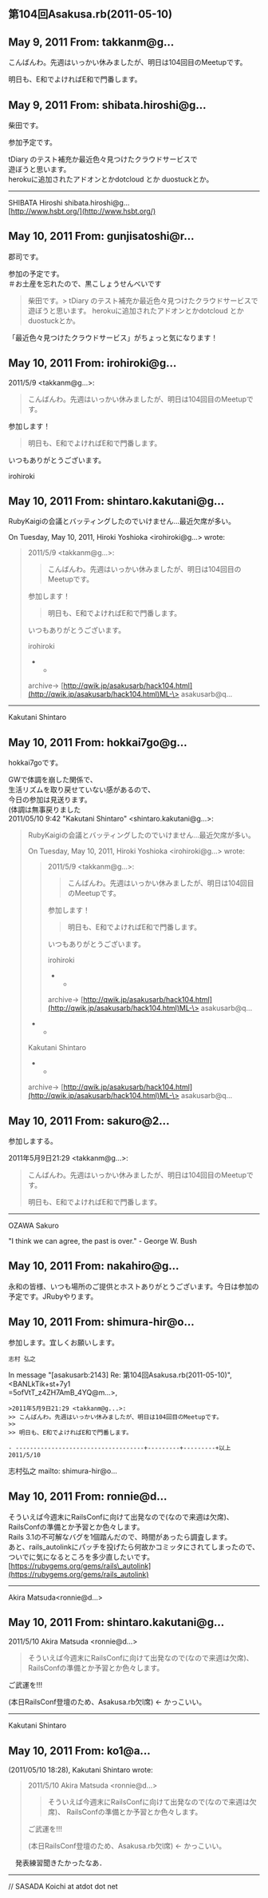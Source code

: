 ## 第104回Asakusa.rb(2011-05-10)

## May 9, 2011 From: takkanm@g...

こんばんわ。先週はいっかい休みましたが、明日は104回目のMeetupです。

明日も、E和でよければE和で門番します。

## May 9, 2011 From: shibata.hiroshi@g...

柴田です。

参加予定です。

tDiary のテスト補充か最近色々見つけたクラウドサービスで  
遊ぼうと思います。  
herokuに追加されたアドオンとかdotcloud とか duostuckとか。

* * *

SHIBATA Hiroshi shibata.hiroshi@g...  
[http://www.hsbt.org/](http://www.hsbt.org/)

## May 10, 2011 From: gunjisatoshi@r...

郡司です。

参加の予定です。  
＃お土産を忘れたので、黒こしょうせんべいです

> 柴田です。> tDiary のテスト補充か最近色々見つけたクラウドサービスで 遊ぼうと思います。 herokuに追加されたアドオンとかdotcloud とか duostuckとか。

「最近色々見つけたクラウドサービス」がちょっと気になります！

## May 10, 2011 From: irohiroki@g...

2011/5/9 \<takkanm@g...\>:

> こんばんわ。先週はいっかい休みましたが、明日は104回目のMeetupです。

参加します！

> 明日も、E和でよければE和で門番します。

いつもありがとうございます。

irohiroki

## May 10, 2011 From: shintaro.kakutani@g...

RubyKaigiの会議とバッティングしたのでいけません…最近欠席が多い。

On Tuesday, May 10, 2011, Hiroki Yoshioka \<irohiroki@g...\> wrote:

> 2011/5/9 \<takkanm@g...\>:
> 
> > こんばんわ。先週はいっかい休みましたが、明日は104回目のMeetupです。
> 
> 参加します！
> 
> > 明日も、E和でよければE和で門番します。
> 
> いつもありがとうございます。
> 
> irohiroki
> 
> - -
> 
> archive-\> [http://qwik.jp/asakusarb/hack104.html](http://qwik.jp/asakusarb/hack104.html)ML-\> asakusarb@q...
* * *

Kakutani Shintaro

## May 10, 2011 From: hokkai7go@g...

hokkai7goです。

GWで体調を崩した関係で、  
生活リズムを取り戻せていない感があるので、  
今日の参加は見送ります。  
(体調は無事戻りました  
2011/05/10 9:42 "Kakutani Shintaro" \<shintaro.kakutani@g...\>:

> RubyKaigiの会議とバッティングしたのでいけません…最近欠席が多い。
> 
> On Tuesday, May 10, 2011, Hiroki Yoshioka \<irohiroki@g...\> wrote:
> 
> > 2011/5/9 \<takkanm@g...\>:
> > 
> > > こんばんわ。先週はいっかい休みましたが、明日は104回目のMeetupです。
> > 
> > 参加します！
> > 
> > > 明日も、E和でよければE和で門番します。
> > 
> > いつもありがとうございます。
> > 
> > irohiroki
> > 
> > - -
> > 
> > archive-\> [http://qwik.jp/asakusarb/hack104.html](http://qwik.jp/asakusarb/hack104.html)ML-\> asakusarb@q...
> - -
> 
> Kakutani Shintaro
> 
> - -
> 
> archive-\> [http://qwik.jp/asakusarb/hack104.html](http://qwik.jp/asakusarb/hack104.html)ML-\> asakusarb@q...
## May 10, 2011 From: sakuro@2...

参加しまする。

2011年5月9日21:29 \<takkanm@g...\>:

> こんばんわ。先週はいっかい休みましたが、明日は104回目のMeetupです。
> 
> 明日も、E和でよければE和で門番します。
* * *

OZAWA Sakuro

"I think we can agree, the past is over." - George W. Bush

## May 10, 2011 From: nakahiro@g...

永和の皆様、いつも場所のご提供とホストありがとうございます。今日は参加の予定です。JRubyやります。

## May 10, 2011 From: shimura-hir@o...

参加します。宜しくお願いします。

    志村 弘之

In message "[asakusarb:2143] Re: 第104回Asakusa.rb(2011-05-10)", \<BANLkTik+st+7y1  
=5ofVtT\_z4ZH7AmB\_4YQ@m...\>,

    >2011年5月9日21:29 <takkanm@g...>:
    >> こんばんわ。先週はいっかい休みましたが、明日は104回目のMeetupです。
    >>
    >> 明日も、E和でよければE和で門番します。

    - ------------------------------------+---------+---------+以上 2011/5/10

志村弘之 mailto: shimura-hir@o...

## May 10, 2011 From: ronnie@d...

そういえば今週末にRailsConfに向けて出発なので(なので来週は欠席)、  
RailsConfの準備とか予習とか色々します。  
Rails 3.1の不可解なバグを1個踏んだので、時間があったら調査します。  
あと、rails\_autolinkにパッチを投げたら何故かコミッタにされてしまったので、  
ついでに気になるところを多少直したいです。  
[https://rubygems.org/gems/rails\_autolink](https://rubygems.org/gems/rails_autolink)

* * *

Akira Matsuda\<ronnie@d...\>

## May 10, 2011 From: shintaro.kakutani@g...

2011/5/10 Akira Matsuda \<ronnie@d...\>

> そういえば今週末にRailsConfに向けて出発なので(なので来週は欠席)、 RailsConfの準備とか予習とか色々します。

ご武運を!!!

(本日RailsConf登壇のため、Asakusa.rb欠l席) ← かっこいい。

* * *

Kakutani Shintaro

## May 10, 2011 From: ko1@a...

(2011/05/10 18:28), Kakutani Shintaro wrote:

> 2011/5/10 Akira Matsuda \<ronnie@d...\>
> 
> > そういえば今週末にRailsConfに向けて出発なので(なので来週は欠席)、 RailsConfの準備とか予習とか色々します。
> 
> ご武運を!!!
> 
> (本日RailsConf登壇のため、Asakusa.rb欠l席) ← かっこいい。

　発表練習聞きたかったなあ．

* * *

// SASADA Koichi at atdot dot net


